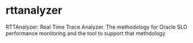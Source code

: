 # rttanalyzer
RTTAnalyzer: Real Time Trace Analyzer. The methodology for Oracle SLO performance monitoring and the tool to support that methdology

